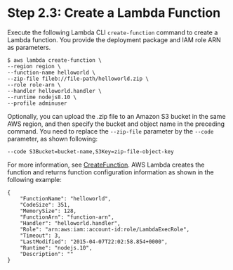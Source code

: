 # Step 2\.3: Create a Lambda Function<a name="with-userapp-walkthrough-custom-events-upload"></a>

Execute the following Lambda CLI `create-function` command to create a Lambda function\. You provide the deployment package and IAM role ARN as parameters\.

```
$ aws lambda create-function \
--region region \
--function-name helloworld \
--zip-file fileb://file-path/helloworld.zip \
--role role-arn \
--handler helloworld.handler \
--runtime nodejs8.10 \
--profile adminuser
```

Optionally, you can upload the \.zip file to an Amazon S3 bucket in the same AWS region, and then specify the bucket and object name in the preceding command\. You need to replace the `--zip-file` parameter by the `--code` parameter, as shown following:

```
--code S3Bucket=bucket-name,S3Key=zip-file-object-key
```

For more information, see [CreateFunction](API_CreateFunction.md)\. AWS Lambda creates the function and returns function configuration information as shown in the following example:

```
{
    "FunctionName": "helloworld",
    "CodeSize": 351,
    "MemorySize": 128,
    "FunctionArn": "function-arn",
    "Handler": "helloworld.handler",
    "Role": "arn:aws:iam::account-id:role/LambdaExecRole",
    "Timeout": 3,
    "LastModified": "2015-04-07T22:02:58.854+0000",
    "Runtime": "nodejs.10",
    "Description": ""
}
```